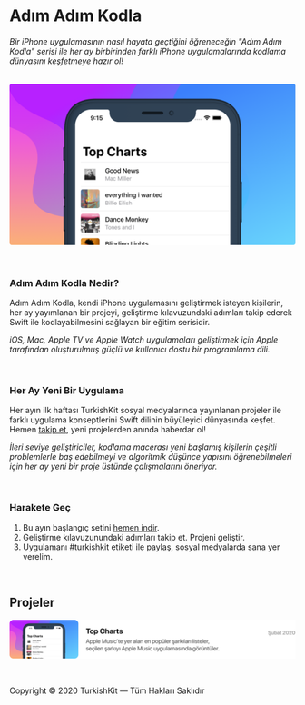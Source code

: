 # Adım Adım Kodla

###### Bir iPhone uygulamasının nasıl hayata geçtiğini öğreneceğin "Adım Adım Kodla" serisi ile her ay birbirinden farklı iPhone uygulamalarında kodlama dünyasını keşfetmeye hazır ol!

![Adım Adım Kodla Cover](images/cover.png)

&nbsp;

### Adım Adım Kodla Nedir?

Adım Adım Kodla, kendi iPhone uygulamasını geliştirmek isteyen kişilerin, her ay yayımlanan bir projeyi, geliştirme kılavuzundaki adımları takip ederek Swift ile kodlayabilmesini sağlayan bir eğitim serisidir.

*iOS, Mac, Apple TV ve Apple Watch uygulamaları geliştirmek için Apple tarafından oluşturulmuş güçlü ve kullanıcı dostu bir programlama dili.*

&nbsp;

### Her Ay Yeni Bir Uygulama

Her ayın ilk haftası TurkishKit sosyal medyalarında yayınlanan projeler ile farklı uygulama konseptlerini Swift dilinin büyüleyici dünyasında keşfet. Hemen [takip et](https://twitter.com/turkishkit), yeni projelerden anında haberdar ol! 

*İleri seviye geliştiriciler, kodlama macerası yeni başlamış kişilerin çeşitli problemlerle baş edebilmeyi ve algoritmik düşünce yapısını öğrenebilmeleri için her ay yeni bir proje üstünde çalışmalarını öneriyor.*

&nbsp;

### Harakete Geç

1. Bu ayın başlangıç setini [hemen indir](https://google.com).
2. Geliştirme kılavuzunundaki adımları takip et. Projeni geliştir.
3. Uygulamanı #turkishkit etiketi ile paylaş, sosyal medyalarda sana yer verelim.

&nbsp;

## Projeler

![Artboard](images/top.charts.row.png)

&nbsp;

Copyright © 2020 TurkishKit — Tüm Hakları Saklıdır

